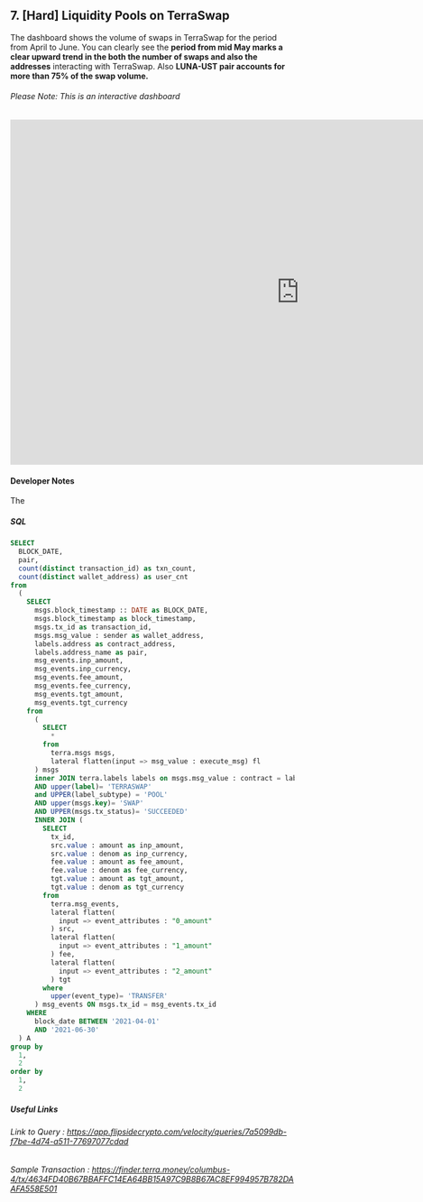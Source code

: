 ## 7. [Hard] Liquidity Pools on TerraSwap

The dashboard shows the volume of swaps in TerraSwap for the period from April to June. You can clearly see the **period from mid May marks a clear upward trend in the both the number of swaps and also the addresses** interacting with TerraSwap. Also **LUNA-UST pair accounts for more than 75% of the swap volume.**  
 
###### Please Note: This is an interactive dashboard 

<iframe width="1024" height="612" src="https://app.powerbi.com/view?r=eyJrIjoiZjIwYjM5MGItZDk5Zi00ODNkLTg5MDAtYzI4Mzk3NzZhZDNiIiwidCI6ImIyNzI1YWM4LTMyY2MtNDhjZS1iYTdmLTc4MmFlYjQxNTUwYSJ9&pageName=ReportSection" frameborder="0" allowFullScreen="true"></iframe>


#### Developer Notes  
The 


##### SQL 
```sql
SELECT 
  BLOCK_DATE, 
  pair, 
  count(distinct transaction_id) as txn_count, 
  count(distinct wallet_address) as user_cnt 
from 
  (
    SELECT 
      msgs.block_timestamp :: DATE as BLOCK_DATE, 
      msgs.block_timestamp as block_timestamp, 
      msgs.tx_id as transaction_id, 
      msgs.msg_value : sender as wallet_address, 
      labels.address as contract_address, 
      labels.address_name as pair, 
      msg_events.inp_amount, 
      msg_events.inp_currency, 
      msg_events.fee_amount, 
      msg_events.fee_currency, 
      msg_events.tgt_amount, 
      msg_events.tgt_currency 
    from 
      (
        SELECT 
          * 
        from 
          terra.msgs msgs, 
          lateral flatten(input => msg_value : execute_msg) fl
      ) msgs 
      inner JOIN terra.labels labels on msgs.msg_value : contract = labels.address 
      AND upper(label)= 'TERRASWAP' 
      and UPPER(label_subtype) = 'POOL' 
      AND upper(msgs.key)= 'SWAP' 
      AND UPPER(msgs.tx_status)= 'SUCCEEDED' 
      INNER JOIN (
        SELECT 
          tx_id, 
          src.value : amount as inp_amount, 
          src.value : denom as inp_currency, 
          fee.value : amount as fee_amount, 
          fee.value : denom as fee_currency, 
          tgt.value : amount as tgt_amount, 
          tgt.value : denom as tgt_currency 
        from 
          terra.msg_events, 
          lateral flatten(
            input => event_attributes : "0_amount"
          ) src, 
          lateral flatten(
            input => event_attributes : "1_amount"
          ) fee, 
          lateral flatten(
            input => event_attributes : "2_amount"
          ) tgt 
        where 
          upper(event_type)= 'TRANSFER'
      ) msg_events ON msgs.tx_id = msg_events.tx_id 
    WHERE 
      block_date BETWEEN '2021-04-01' 
      AND '2021-06-30'
  ) A 
group by 
  1, 
  2 
order by 
  1, 
  2

```

##### Useful Links
###### Link to Query : <https://app.flipsidecrypto.com/velocity/queries/7a5099db-f7be-4d74-a511-77697077cdad>
###### Sample Transaction : <https://finder.terra.money/columbus-4/tx/4634FD40B67BBAFFC14EA64BB15A97C9B8B67AC8EF994957B782DAAFA558E501>
